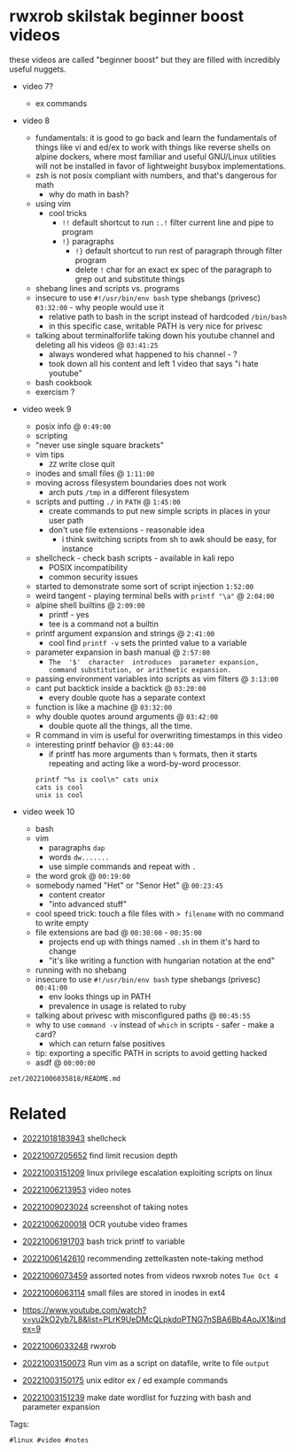 # rwxrob skilstak beginner boost videos

these videos are called "beginner boost" but they are filled with incredibly useful nuggets.


- video 7?
  - ex commands

- video 8
  - fundamentals: it is good to go back and learn the fundamentals of things like vi and ed/ex to work with things like reverse shells on alpine dockers, where most familiar and useful GNU/Linux utilities will not be installed in favor of lightweight busybox implementations.
  - zsh is not posix compliant with numbers, and that's dangerous for math
    - why do math in bash?
  - using vim
    - cool tricks
      - `!!` default shortcut to run `:.!` filter current line and pipe to program 
      - `!}` paragraphs
        - `!}` default shortcut to run rest of paragraph through filter program
        - delete `!` char for an exact ex spec of the paragraph to grep out and substitute things
  - shebang lines and scripts vs. programs
  - insecure to use `#!/usr/bin/env bash` type shebangs (privesc) `03:32:00` - why people would use it
    - relative path to bash in the script instead of hardcoded `/bin/bash`
    - in this specific case, writable PATH is very nice for privesc
  - talking about terminalforlife taking down his youtube channel and deleting all his videos @ `03:41:25`
    - always wondered what happened to his channel - ?
    - took down all his content and left 1 video that says "i hate youtube"
  - bash cookbook
  - exercism ?

- video week 9
  - posix info @ `0:49:00`
  - scripting
  - "never use single square brackets"
  - vim tips
    - `ZZ` write close quit
  - inodes and small files @ `1:11:00`
  - moving across filesystem boundaries does not work
    - arch puts `/tmp` in a different filesystem
  - scripts and putting `./` in `PATH` @ `1:45:00`
    - create commands to put new simple scripts in places in your user path
    - don't use file extensions - reasonable idea
      - i think switching scripts from sh to awk should be easy, for instance
  - shellcheck - check bash scripts - available in kali repo
    - POSIX incompatibility
    - common security issues
  - started to demonstrate some sort of script injection `1:52:00`
  - weird tangent - playing terminal bells with `printf "\a"` @ `2:04:00`
  - alpine shell builtins @ `2:09:00`
    - printf - yes
    - tee is a command not a builtin
  - printf argument expansion and strings @ `2:41:00`
    - cool find `printf -v` sets the printed value to a variable
  - parameter expansion in bash manual @ `2:57:00`
    - ` The  '$'  character  introduces  parameter expansion, command substitution, or arithmetic expansion.  `
  - passing environment variables into scripts as vim filters @ `3:13:00`
  - cant put backtick inside a backtick @ `03:20:00`
    - every double quote has a separate context
  - function is like a machine @ `03:32:00`
  - why double quotes around arguments @ `03:42:00`
    - double quote all the things, all the time.
  - R command in vim is useful for overwriting timestamps in this video
  - interesting printf behavior @ `03:44:00`
    - if printf has more arguments than `%` formats, then it starts repeating and acting like a word-by-word processor.
    ```
    printf "%s is cool\n" cats unix
    cats is cool
    unix is cool
    ```

- video week 10
  - bash
  - vim
    - paragraphs `dap`
    - words `dw.......`
    - use simple commands and repeat with `.`
  - the word grok @ `00:19:00`
  - somebody named "Het" or "Senor Het" @ `00:23:45`
    - content creator
    - "into advanced stuff"
  - cool speed trick: touch a file files with `> filename` with no command to write empty
  - file extensions are bad @ `00:30:00` - `00:35:00`
    - projects end up with things named `.sh` in them it's hard to change
    - "it's like writing a function with hungarian notation at the end"
  - running with no shebang
  - insecure to use `#!/usr/bin/env bash` type shebangs (privesc) `00:41:00`
    - env looks things up in PATH
    - prevalence in usage is related to ruby
  - talking about privesc with misconfigured paths @ `00:45:55`
  - why to use `command -v` instead of `which` in scripts - safer - make a card?
    - which can return false positives
  - tip: exporting a specific PATH in scripts to avoid getting hacked
  - asdf @ `00:00:00`

` zet/20221006035818/README.md `

# Related

- [20221018183943](/zet/20221018183943/README.md) shellcheck

- [20221007205652](/zet/20221007205652/README.md) find limit recusion depth

- [20221003151209](/zet/20221003151209/README.md) linux privilege escalation exploiting scripts on linux
- [20221006213953](/zet/20221006213953/README.md) video notes
- [20221009023024](/zet/20221009023024/README.md) screenshot of taking notes
- [20221006200018](/zet/20221006200018/README.md) OCR youtube video frames
- [20221006191703](/zet/20221006191703/README.md) bash trick printf to variable
- [20221006142610](/zet/20221006142610/README.md) recommending zettelkasten note-taking method
- [20221006073459](/zet/20221006073459/README.md) assorted notes from videos rwxrob notes `Tue Oct 4`
- [20221006063114](/zet/20221006063114/README.md) small files are stored in inodes in ext4
- <https://www.youtube.com/watch?v=yu2kO2yb7L8&list=PLrK9UeDMcQLpkdoPTNG7nSBA6Bb4AoJX1&index=9>
- [20221006033248](/zet/20221006033248/README.md) rwxrob
- [20221003150073](/zet/20221003150073/README.md) Run vim as a script on datafile, write to file `output`
- [20221003150175](/zet/20221003150175/README.md) unix editor ex / ed example commands
- [20221003151239](/zet/20221003151239/README.md) make date wordlist for fuzzing with bash and parameter expansion

Tags:

    #linux #video #notes 

